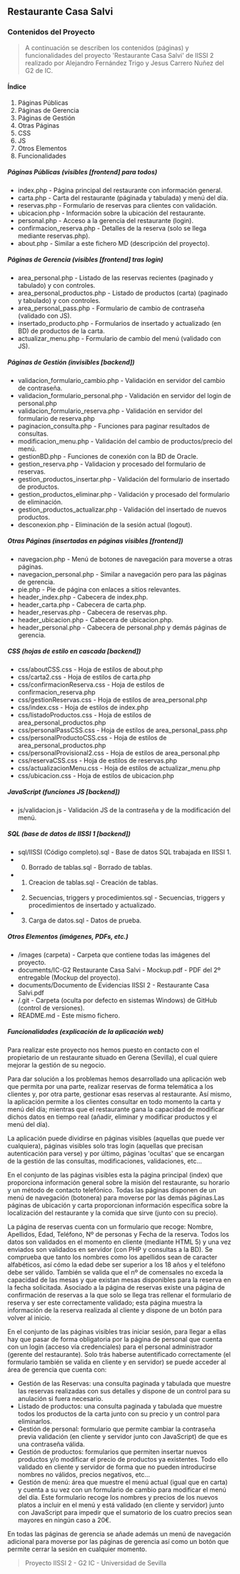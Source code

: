 ## Restaurante Casa Salvi

### Contenidos del Proyecto

>A continuación se describen los contenidos (páginas) y funcionalidades del proyecto 'Restaurante Casa Salvi' de IISSI 2 realizado por Alejandro Fernández Trigo y Jesus Carrero Nuñez del G2 de IC.

#### Índice

1. Páginas Públicas
2. Páginas de Gerencia
3. Páginas de Gestión
4. Otras Páginas
5. CSS
6. JS
7. Otros Elementos
8. Funcionalidades

##### Páginas Públicas (visibles [frontend] para todos)

* index.php - Página principal del restaurante con información general.
* carta.php - Carta del restaurante (páginada y tabulada) y menú del día.
* reservas.php - Formulario de reservas para clientes con validación.
* ubicacion.php - Información sobre la ubicación del restaurante.
* personal.php - Acceso a la gerencia del restaurante (login). 
* confirmacion_reserva.php - Detalles de la reserva (solo se llega mediante reservas.php).
* about.php - Similar a este fichero MD (descripción del proyecto).

##### Páginas de Gerencia (visibles [frontend] tras login)

* area_personal.php - Listado de las reservas recientes (paginado y tabulado) y con controles.
* area_personal_productos.php - Listado de productos (carta) (paginado y tabulado) y con controles.
* area_personal_pass.php - Formulario de cambio de contraseña (validado con JS). 
* insertado_producto.php - Formularios de insertado y actualizado (en BD) de productos de la carta.
* actualizar_menu.php - Formulario de cambio del menú (validado con JS). 

##### Páginas de Gestión (invisibles [backend])

* validacion_formulario_cambio.php - Validación en servidor del cambio de contraseña.   
* validacion_formulario_personal.php - Validación en servidor del login de personal.php
* validacion_formulario_reserva.php - Validación en servidor del formulario de reserva.php
* paginacion_consulta.php - Funciones para paginar resultados de consultas.   
* modificacion_menu.php - Validación del cambio de productos/precio del menú.
* gestionBD.php - Funciones de conexión con la BD de Oracle.
* gestion_reserva.php - Validacion y procesado del formulario de reservas. 
* gestion_productos_insertar.php - Validación del formulario de insertado de productos.  
* gestion_productos_eliminar.php - Validación y procesado del formulario de eliminación. 
* gestion_productos_actualizar.php - Validación del insertado de nuevos productos.
* desconexion.php - Eliminación de la sesión actual (logout).

##### Otras Páginas (insertadas en páginas visibles [frontend])

* navegacion.php - Menú de botones de navegación para moverse a otras páginas. 
* navegacion_personal.php - Similar a navegación pero para las páginas de gerencia.
* pie.php - Pie de página con enlaces a sitios relevantes.
* header_index.php - Cabecera de index.php.
* header_carta.php - Cabecera de carta.php.    
* header_reservas.php - Cabecera de reservas.php.
* header_ubicacion.php - Cabecera de ubicacion.php.
* header_personal.php - Cabecera de personal.php y demás páginas de gerencia.

##### CSS (hojas de estilo en cascada [backend])

* css/aboutCSS.css - Hoja de estilos de about.php
* css/carta2.css - Hoja de estilos de carta.php 
* css/confirmacionReserva.css - Hoja de estilos de confirmacion_reserva.php
* css/gestionReservas.css - Hoja de estilos de area_personal.php
* css/index.css - Hoja de estilos de index.php  
* css/listadoProductos.css - Hoja de estilos de area_personal_productos.php
* css/personalPassCSS.css - Hoja de estilos de area_personal_pass.php    
* css/personalProductoCSS.css - Hoja de estilos de area_personal_productos.php
* css/personalProvisional2.css - Hoja de estilos de area_personal.php   
* css/reservaCSS.css - Hoja de estilos de reservas.php 
* css/actualizacionMenu.css - Hoja de estilos de actualizar_menu.php
* css/ubicacion.css - Hoja de estilos de ubicacion.php 

##### JavaScript (funciones JS [backend])

* js/validacion.js - Validación JS de la contraseña y de la modificación del menú.

##### SQL (base de datos de IISSI 1 [backend])

* sql/IISSI (Código completo).sql - Base de datos SQL trabajada en IISSI 1.
* 0. Borrado de tablas.sql - Borrado de tablas.
* 1. Creacion de tablas.sql - Creación de tablas.
* 2. Secuencias, triggers y procedimientos.sql - Secuencias, triggers y procedimientos de insertado y actualizado.
* 3. Carga de datos.sql - Datos de prueba.

##### Otros Elementos (imágenes, PDFs, etc.)

* /images (carpeta) - Carpeta que contiene todas las imágenes del proyecto.
* documents/IC-G2 Restaurante Casa Salvi - Mockup.pdf - PDF del 2º entregable (Mockup del proyecto).
* documents/Documento de Evidencias IISSI 2 - Restaurante Casa Salvi.pdf
* /.git - Carpeta (oculta por defecto en sistemas Windows) de GitHub (control de versiones).
* README.md - Este mismo fichero.

##### Funcionalidades (explicación de la aplicación web)

Para realizar este proyecto nos hemos puesto en contacto con el propietario de un restaurante
situado en Gerena (Sevilla), el cual quiere mejorar la gestión de su negocio.

Para dar solución a los problemas hemos desarrollado una aplicación web que permita por una parte, realizar reservas de forma telemática a los clientes y, por otra parte, gestionar esas reservas al restaurante. Así mismo, la aplicación permite a los clientes consultar en todo momento la carta y menú del día; mientras que el restaurante gana la capacidad de modificar dichos datos en tiempo real (añadir, eliminar y modificar productos y el menú del día). 

La aplicación puede dividirse en páginas visibles (aquellas que puede ver cualquiera), páginas visibles solo tras login (aquellas que precisan autenticación para verse) y por último, páginas 'ocultas' que se encargan de la gestión de las consultas, modificaciones, validaciones, etc...

En el conjunto de las páginas visibles esta la página principal (index) que proporciona información general sobre la misión del restaurante, su horario y un método de contacto telefónico. Todas las páginas disponen de un menú de navegación (botonera) para moverse por las demás páginas.Las páginas de ubicación y carta proporcionan información específica sobre la localización del restaurante y la comida que sirve (junto con su precio). 

La página de reservas cuenta con un formulario que recoge: Nombre, Apellidos, Edad, Teléfono, Nº de personas y Fecha de la reserva. Todos los datos son validados en el momento en cliente (mediante HTML 5) y una vez enviados son validados en servidor (con PHP y consultas a la BD). Se comprueba que tanto los nombres como los apellidos sean de caracter alfabéticos, así cómo la edad debe ser superior a los 18 años y el teléfono debe ser válido. También se valida que el nº de comensales no exceda la capacidad de las mesas y que existan mesas disponibles para la reserva en la fecha solicitada. Asociado a la página de reservas existe una página de confirmación de reservas a la que solo se llega tras rellenar el formulario de reserva y ser este correctamente validado; esta página muestra la información de la reserva realizada al cliente y dispone de un botón para volver al inicio.

En el conjunto de las páginas visibles tras iniciar sesión, para llegar a ellas hay que pasar de forma obligatoria por la página de personal que cuenta con un login (acceso vía credenciales) para el personal administrador (gerente del restaurante). Solo trás haberse autentificado correctamente (el formulario también se valida en cliente y en servidor) se puede acceder al área de gerencia que cuenta con: 

* Gestión de las Reservas: una consulta paginada y tabulada que muestre las reservas realizadas con sus detalles y dispone de un control para su anulación si fuera necesario.
* Listado de productos: una consulta paginada y tabulada que muestre todos los productos de la carta junto con su precio y un control para eliminarlos.
* Gestión de personal: formulario que permite cambiar la contraseña previa validación (en cliente y servidor junto con JavaScript) de que es una contraseña válida.
* Gestión de productos: formularios que permiten insertar nuevos productos y/o modificar el precio de productos ya existentes. Todo ello validado en cliente y servidor de forma que no pueden introducirse nombres no válidos, precios negativos, etc...
* Gestión de menú: área que muestre el menú actual (igual que en carta) y cuenta a su vez con un formulario de cambio para modificar el menú del día. Este formulario recoge los nombres y precios de los nuevos platos a incluir en el menú y está validado (en cliente y servidor) junto con JavaScript para impedir que el sumatorio de los cuatro precios sean mayores en ningún caso a 20€. 
  
En todas las páginas de gerencia se añade además un menú de navegación adicional para moverse por las páginas de gerencia así como un botón que permite cerrar la sesión en cualquier momento.

> Proyecto IISSI 2 - G2 IC - Universidad de Sevilla
